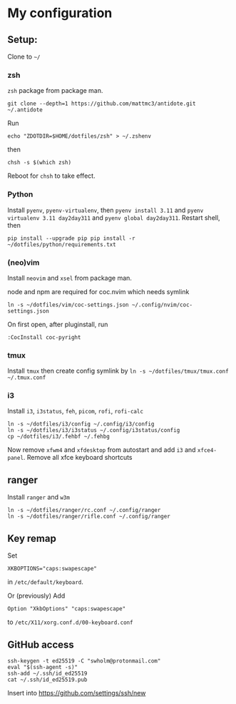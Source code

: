 # My configuration


## Setup:

Clone to `~/`

### zsh

`zsh` package from package man.

`git clone --depth=1 https://github.com/mattmc3/antidote.git ~/.antidote`

Run

`echo "ZDOTDIR=$HOME/dotfiles/zsh" > ~/.zshenv`

then 

`chsh -s $(which zsh)`

Reboot for `chsh` to take effect.

### Python
Install `pyenv`, `pyenv-virtualenv`, then `pyenv install 3.11` and `pyenv virtualenv 3.11 day2day311` and `pyenv global day2day311`.
Restart shell, then
```
pip install --upgrade pip pip install -r ~/dotfiles/python/requirements.txt
```

### (neo)vim
Install `neovim` and `xsel` from package man.

node and npm are required for coc.nvim which needs symlink
```
ln -s ~/dotfiles/vim/coc-settings.json ~/.config/nvim/coc-settings.json
```

On first open, after pluginstall, run 
```
:CocInstall coc-pyright
```

### tmux
Install `tmux` then create config symlink by `ln -s ~/dotfiles/tmux/tmux.conf ~/.tmux.conf`

### i3
Install `i3`, `i3status`, `feh`, `picom`, `rofi`, `rofi-calc`
```
ln -s ~/dotfiles/i3/config ~/.config/i3/config
ln -s ~/dotfiles/i3/i3status ~/.config/i3status/config
cp ~/dotfiles/i3/.fehbf ~/.fehbg
```
Now remove `xfwm4` and `xfdesktop` from autostart and add `i3` and `xfce4-panel`.
Remove all xfce keyboard shortcuts


## ranger
Install `ranger` and `w3m`
```
ln -s ~/dotfiles/ranger/rc.conf ~/.config/ranger
ln -s ~/dotfiles/ranger/rifle.conf ~/.config/ranger
```

## Key remap
Set
```
XKBOPTIONS="caps:swapescape"
```
in `/etc/default/keyboard`.

Or (previously)
Add 
```
Option "XkbOptions" "caps:swapescape"
```
to  `/etc/X11/xorg.conf.d/00-keyboard.conf`

## GitHub access

```
ssh-keygen -t ed25519 -C "swholm@protonmail.com"
eval "$(ssh-agent -s)"
ssh-add ~/.ssh/id_ed25519
cat ~/.ssh/id_ed25519.pub
```
Insert into https://github.com/settings/ssh/new 
